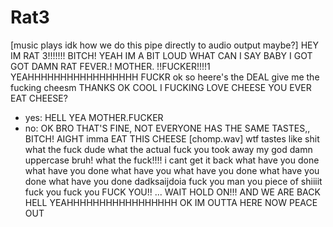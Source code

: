 # Rat3

[music plays idk how we do this pipe directly to audio output maybe?]
HEY IM RAT 3!!!!!!! BITCH!
YEAH IM A BIT LOUD
WHAT CAN I SAY BABY I GOT GOT DAMN RAT FEVER.!
MOTHER. !!FUCKER!!!!1
YEAHHHHHHHHHHHHHHHHH
FUCKR
ok so heere's the DEAL
give me the fucking cheesm
THANKS OK COOL
I FUCKING LOVE CHEESE
YOU EVER EAT CHEESE?
- yes: HELL YEA MOTHER.FUCKER
- no: OK BRO THAT'S FINE, NOT EVERYONE HAS THE SAME TASTES,, BITCH!
AIGHT imma EAT THIS CHEESE
[chomp.wav]
wtf
tastes like shit
what the fuck dude
what the actual fuck
you took away my god damn uppercase
bruh!
what the fuck!!!!
i cant get it back what have you done
what have you done what have you  what
have you done what have you
done what have you done dadksaijdoia
fuck you man
you piece of shiiiit
fuck you
fuck you
FUCK YOU!!
...
WAIT HOLD ON!!!
AND WE ARE BACK
HELL YEAHHHHHHHHHHHHHHHHH
OK IM OUTTA HERE NOW
PEACE OUT
